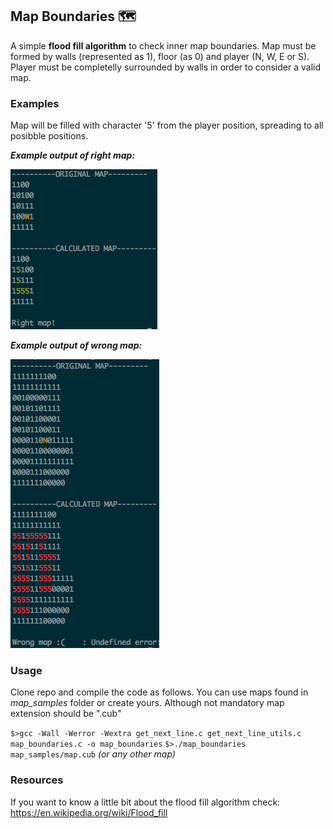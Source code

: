 ## Map Boundaries 🗺
A simple **flood fill algorithm** to check inner map boundaries. Map must be formed by walls (represented as 1), floor (as 0) and player (N, W, E or S). Player must be completelly surrounded by walls in order to consider a valid map.

### Examples
Map will be filled with character '5' from the player position, spreading to all posibble positions. 

**_Example output of right map:_**

![picture alt](images/before.png "Map sample to be studied:")


**_Example output of wrong map:_**

![picture alt](images/after.png "Sucessfull output with filled map:")


### Usage
Clone repo and compile the code as follows. You can use maps found in _map_samples_ folder or create yours. Although not mandatory map extension should be ".cub"

`$>gcc -Wall -Werror -Wextra get_next_line.c get_next_line_utils.c map_boundaries.c -o map_boundaries`
`$>./map_boundaries map_samples/map.cub` _(or any  other map)_

### Resources
If you want to know a little bit about the flood fill algorithm check: https://en.wikipedia.org/wiki/Flood_fill
